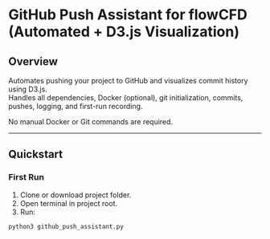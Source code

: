# GitHub Push Assistant for flowCFD (Automated + D3.js Visualization)

## Overview
Automates pushing your project to GitHub and visualizes commit history using D3.js.  
Handles all dependencies, Docker (optional), git initialization, commits, pushes, logging, and first-run recording.

No manual Docker or Git commands are required.

---

## Quickstart

### First Run
1. Clone or download project folder.
2. Open terminal in project root.
3. Run:
```bash
python3 github_push_assistant.py
